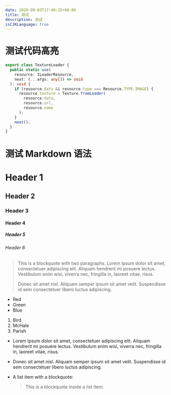 ```yaml
---
date: 2020-09-03T17:40:15+08:00
title: 测试
description: 测试
isCJKLanguage: true
---
```


# 测试代码高亮

```ts
export class TextureLoader {
  public static use(
    resource: ILoaderResource,
    next: (...args: any[]) => void
  ): void {
    if (resource.data && resource.type === Resource.TYPE.IMAGE) {
      resource.texture = Texture.fromLoader(
        resource.data,
        resource.url,
        resource.name
      );
    }
    next();
  }
}
```

# 测试 Markdown 语法

# Header 1

## Header 2

### Header 3

#### Header 4

##### Header 5

###### Header 6

> This is a blockquote with two paragraphs. Lorem ipsum dolor sit amet,
> consectetuer adipiscing elit. Aliquam hendrerit mi posuere lectus.
> Vestibulum enim wisi, viverra nec, fringilla in, laoreet vitae, risus.
>
> Donec sit amet nisl. Aliquam semper ipsum sit amet velit. Suspendisse
> id sem consectetuer libero luctus adipiscing.

- Red
- Green
- Blue

1.  Bird
1.  McHale
1.  Parish

- Lorem ipsum dolor sit amet, consectetuer adipiscing elit.
  Aliquam hendrerit mi posuere lectus. Vestibulum enim wisi,
  viverra nec, fringilla in, laoreet vitae, risus.
- Donec sit amet nisl. Aliquam semper ipsum sit amet velit.
  Suspendisse id sem consectetuer libero luctus adipiscing.

- A list item with a blockquote:

  > This is a blockquote
  > inside a list item.

